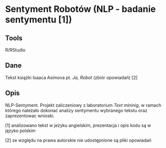 # Sentyment Robotów (NLP - badanie sentymentu [1])

## Tools
R/RStudio

## Dane
Tekst książki Isaaca Asimova pt. _Ja, Robot_ (zbiór opowiadań) [2]

## Opis
NLP-Sentyment. Projekt zaliczeniowy z laboratorium _Text mininig_, w ramach którego należało dokonać analizy sentymentu wybranego tekstu oraz zaprezentowac wnioski. 


[1] analizowano tekst w jeżyku angielskim, prezentacja i opis kodu są w języko polskim

[2] ze względu na prawa autorskie nie udostępnione są pliki opowiadań